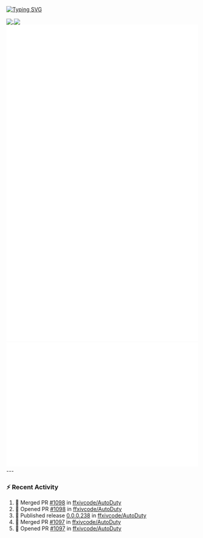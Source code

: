 [![Typing SVG](https://readme-typing-svg.demolab.com?font=Fira+Code&duration=1000&pause=1000&multiline=true&repeat=false&width=435&lines=Simon+Latusek+%7C+Gameplay+Engineer)](https://git.io/typing-svg)

<a href="https://github.com/anuraghazra/github-readme-stats">
  <img height=200 align="center" src="https://github-readme-stats.vercel.app/api?username=erdelf&theme=radical" />
</a>
<a href="https://github.com/anuraghazra/convoychat">
  <img height=200 align="center" src="https://streak-stats.demolab.com?user=erdelf&theme=radical&mode=weekly" />
</a>

<picture>
  <img src="/github-metrics.svg" alt="Metrics">
</picture>

<picture>
  <img src="/github-metrics-achievements.svg" alt="Achievements">
</picture>
---

### :zap: Recent Activity
<!--START_SECTION:activity-->
1. 🎉 Merged PR [#1098](https://github.com/ffxivcode/AutoDuty/pull/1098) in [ffxivcode/AutoDuty](https://github.com/ffxivcode/AutoDuty)
2. 💪 Opened PR [#1098](https://github.com/ffxivcode/AutoDuty/pull/1098) in [ffxivcode/AutoDuty](https://github.com/ffxivcode/AutoDuty)
3. 🚀 Published release [0.0.0.238](https://github.com/ffxivcode/AutoDuty/releases/tag/0.0.0.238) in [ffxivcode/AutoDuty](https://github.com/ffxivcode/AutoDuty)
4. 🎉 Merged PR [#1097](https://github.com/ffxivcode/AutoDuty/pull/1097) in [ffxivcode/AutoDuty](https://github.com/ffxivcode/AutoDuty)
5. 💪 Opened PR [#1097](https://github.com/ffxivcode/AutoDuty/pull/1097) in [ffxivcode/AutoDuty](https://github.com/ffxivcode/AutoDuty)
<!--END_SECTION:activity-->

<!--
**erdelf/erdelf** is a ✨ _special_ ✨ repository because its `README.md` (this file) appears on your GitHub profile.

Here are some ideas to get you started:

- 🔭 I’m currently working on ...
- 🌱 I’m currently learning ...
- 👯 I’m looking to collaborate on ...
- 🤔 I’m looking for help with ...
- 💬 Ask me about ...
- 📫 How to reach me: ...
- 😄 Pronouns: ...
- ⚡ Fun fact: ...
-->
